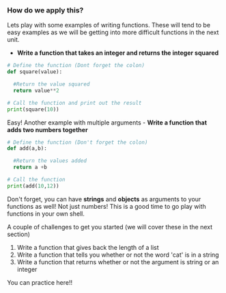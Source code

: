 ### How do we apply this?

Lets play with some examples of writing functions.  These will tend to be easy examples as we will be getting into more difficult functions in the next unit.  

- **Write a function that takes an integer and returns the integer squared**

```python
# Define the function (Dont forget the colon)
def square(value):

  #Return the value squared
  return value**2

# Call the function and print out the result
print(square(10))
```
Easy! 
Another example with multiple arguments - **Write a function that adds two numbers together**
```python
# Define the function (Don't forget the colon)
def add(a,b):

  #Return the values added
  return a +b

# Call the function
print(add(10,12))
```

Don't forget, you can have **strings** and **objects** as arguments to your functions as well!  Not just numbers!  This is a good time to go play with functions in your own shell.

A couple of challenges to get you started (we will cover these in the next section)

1. Write a function that gives back the length of a list
2. Write a function that tells you whether or not the word 'cat' is in a string
3. Write a function that returns whether or not the argument is string or an integer

You can practice here!!
```python


```
